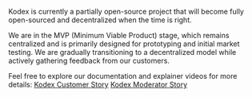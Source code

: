 Kodex is currently a partially open-source project that will become fully open-sourced and decentralized when the time is right. 

We are in the MVP (Minimum Viable Product) stage, which remains centralized and is primarily designed for prototyping and initial market testing. We are gradually transitioning to a decentralized model while actively gathering feedback from our customers.

Feel free to explore our documentation and explainer videos for more details:
[Kodex Customer Story](https://drive.google.com/file/d/1uKcsIqf-oHiUjrgHvfOTKACC4vhq6O-w/view?usp=drive_link)
[Kodex Moderator Story](https://drive.google.com/file/d/1yzhSnDKY6dlRxdJhzzJwD3s1x8HtxjoZ/view?usp=drive_link)
